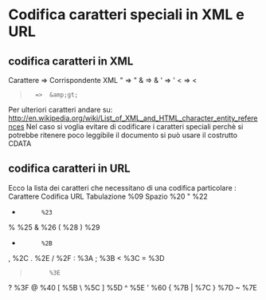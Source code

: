 
#  Codifica caratteri speciali in XML e URL



## codifica caratteri in XML

Carattere	=>	Corrispondente XML
"		=>	&quot;
& 		=>	&amp;
&apos;		=>	&apos;
<		=>	&lt;
>		=>	&amp;gt;


Per ulteriori caratteri andare su: http://en.wikipedia.org/wiki/List_of_XML_and_HTML_character_entity_references
Nel caso si voglia evitare di codificare i caratteri speciali perchè si potrebbe ritenere poco leggibile il documento si può usare il costrutto CDATA




## codifica caratteri in URL


Ecco la lista dei caratteri che necessitano di una codifica particolare :
Carattere 	Codifica URL
Tabulazione 	%09
Spazio 	        %20
" 	        %22
-  	        %23
% 	        %25
&amp; 	        %26
( 	        %28
) 	        %29
+ 	        %2B
, 	        %2C
. 	        %2E
/ 	        %2F
: 	        %3A
; 	        %3B
< 	        %3C
= 	        %3D
> 	        %3E
? 	        %3F
@ 	        %40
[ 	        %5B
\ 	        %5C
] 	        %5D
^ 	        %5E
' 	        %60
{ 	        %7B
| 	        %7C
} 	        %7D
~ 	        %7E



